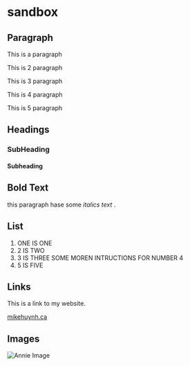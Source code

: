 # sandbox


## Paragraph

This is a paragraph 

This is 2 paragraph 

This is 3 paragraph 

This is 4 paragraph 

This is 5 paragraph 

## Headings

### SubHeading

#### Subheading

## Bold Text

this paragraph hase some *italics text* .

## List

1. ONE IS ONE
2. 2 IS TWO
3. 3 IS THREE
    SOME MOREN INTRUCTIONS FOR NUMBER 4
5. 5 IS FIVE

## Links

This is a link to my website.

[mikehuynh.ca](http://google.com)

## Images

![Annie Image]("https://www.google.com/url?sa=i&url=https%3A%2F%2Fgaymingmag.com%2F2022%2F01%2Fjujutsu-kaisen-is-a-hot-mess-but-an-enjoyable-one%2F&psig=AOvVaw2zIMqfu6pVhULmKcBlUO-f&ust=1680026672977000&source=images&cd=vfe&ved=0CBAQjRxqFwoTCKjhmZvZ_P0CFQAAAAAdAAAAABAa")

